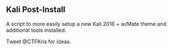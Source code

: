 Kali Post-Install
-----------------

A script to more easily setup a new Kali 2016 + w/Mate theme and additional tools installed.

Tweet @CTFKris for ideas.
